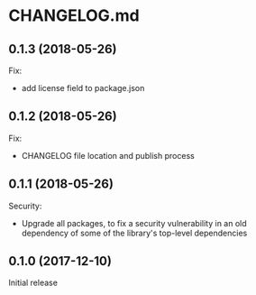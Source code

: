 # CHANGELOG.md

## 0.1.3 (2018-05-26)

Fix:

  - add license field to package.json

## 0.1.2 (2018-05-26)

Fix:

  - CHANGELOG file location and publish process

## 0.1.1 (2018-05-26)

Security:

  - Upgrade all packages, to fix a security vulnerability in an old dependency of some of the library's top-level dependencies

## 0.1.0 (2017-12-10)

Initial release
